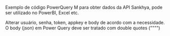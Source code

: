 Exemplo de código PowerQuery M para obter dados da API Sankhya, pode ser utilizado no PowerBI, Excel etc.

Alterar usuário, senha, token, appkey e body de acordo com a necessidade. O body (json) em Power Query deve ser tratado com double quotes ("""")
